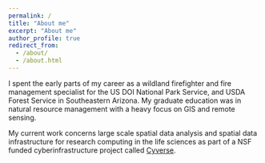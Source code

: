 ```yaml
---
permalink: /
title: "About me"
excerpt: "About me"
author_profile: true
redirect_from: 
  - /about/
  - /about.html
---
```


I spent the early parts of my career as a wildland firefighter and fire management specialist for the US DOI National Park Service, and USDA Forest Service in Southeastern Arizona. My graduate education was in natural resource management with a heavy focus on GIS and remote sensing. 

My current work concerns large scale spatial data analysis and spatial data infrastructure for research computing in the life sciences as part of a NSF funded cyberinfrastructure project called [Cyverse](http://www.cyverse.org).
